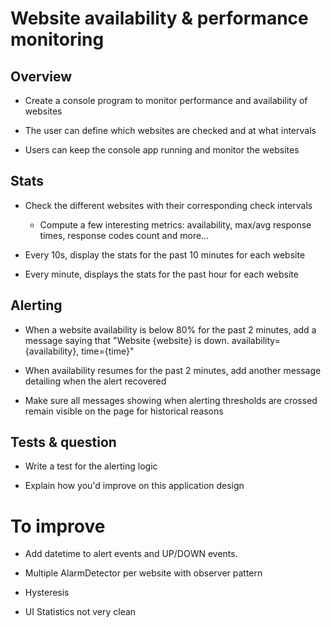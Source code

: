 # Website availability & performance monitoring

## Overview

* Create a console program to monitor performance and availability of websites

* The user can define which websites are checked and at what intervals

* Users can keep the console app running and monitor the websites

## Stats
* Check the different websites with their corresponding check intervals
  * Compute a few interesting metrics: availability, max/avg response times, response codes count and more...

* Every 10s, display the stats for the past 10 minutes for each website

* Every minute, displays the stats for the past hour for each website

## Alerting

* When a website availability is below 80% for the past 2 minutes, add a message saying that "Website {website} is down. availability={availability}, time={time}"

* When availability resumes for the past 2 minutes, add another message detailing when the alert recovered

* Make sure all messages showing when alerting thresholds are crossed remain visible on the page for historical reasons

## Tests & question

* Write a test for the alerting logic

* Explain how you'd improve on this application design

# To improve

* Add datetime to alert events and UP/DOWN events.

* Multiple AlarmDetector per website with observer pattern

* Hysteresis

* UI Statistics not very clean